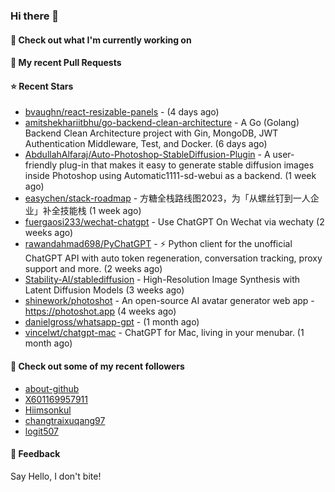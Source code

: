 ### Hi there 👋

#### 👷 Check out what I'm currently working on

#### 🔨 My recent Pull Requests


#### ⭐ Recent Stars

- [bvaughn/react-resizable-panels](https://github.com/bvaughn/react-resizable-panels) -  (4 days ago)
- [amitshekhariitbhu/go-backend-clean-architecture](https://github.com/amitshekhariitbhu/go-backend-clean-architecture) - A Go (Golang) Backend Clean Architecture project with Gin, MongoDB, JWT Authentication Middleware, Test, and Docker. (6 days ago)
- [AbdullahAlfaraj/Auto-Photoshop-StableDiffusion-Plugin](https://github.com/AbdullahAlfaraj/Auto-Photoshop-StableDiffusion-Plugin) - A user-friendly plug-in that makes it easy to generate stable diffusion images inside Photoshop using Automatic1111-sd-webui as a backend.  (1 week ago)
- [easychen/stack-roadmap](https://github.com/easychen/stack-roadmap) - 方糖全栈路线图2023，为「从螺丝钉到一人企业」补全技能栈 (1 week ago)
- [fuergaosi233/wechat-chatgpt](https://github.com/fuergaosi233/wechat-chatgpt) - Use ChatGPT On Wechat via wechaty (2 weeks ago)
- [rawandahmad698/PyChatGPT](https://github.com/rawandahmad698/PyChatGPT) - ⚡️ Python client for the unofficial ChatGPT API with auto token regeneration, conversation tracking, proxy support and more. (2 weeks ago)
- [Stability-AI/stablediffusion](https://github.com/Stability-AI/stablediffusion) - High-Resolution Image Synthesis with Latent Diffusion Models (3 weeks ago)
- [shinework/photoshot](https://github.com/shinework/photoshot) - An open-source AI avatar generator web app - https://photoshot.app (4 weeks ago)
- [danielgross/whatsapp-gpt](https://github.com/danielgross/whatsapp-gpt) -  (1 month ago)
- [vincelwt/chatgpt-mac](https://github.com/vincelwt/chatgpt-mac) - ChatGPT for Mac, living in your menubar. (1 month ago)

#### 👯 Check out some of my recent followers

- [about-github](https://github.com/about-github)
- [X601169957911](https://github.com/X601169957911)
- [Hiimsonkul](https://github.com/Hiimsonkul)
- [changtraixuqang97](https://github.com/changtraixuqang97)
- [logit507](https://github.com/logit507)

#### 💬 Feedback

Say Hello, I don't bite!